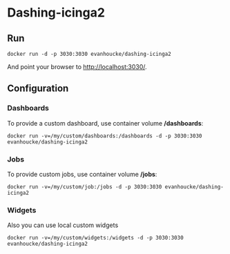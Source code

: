 # Dashing-icinga2

## Run
```docker run -d -p 3030:3030 evanhoucke/dashing-icinga2```

And point your browser to [http://localhost:3030/](http://localhost:3030/).


## Configuration
### Dashboards
To provide a custom dashboard, use container volume **/dashboards**:

```docker run -v=/my/custom/dashboards:/dashboards -d -p 3030:3030 evanhoucke/dashing-icinga2```

### Jobs
To provide custom jobs, use container volume **/jobs**:

```docker run -v=/my/custom/job:/jobs -d -p 3030:3030 evanhoucke/dashing-icinga2```

### Widgets

Also you can use local custom widgets

```docker run -v=/my/custom/widgets:/widgets -d -p 3030:3030 evanhoucke/dashing-icinga2```

